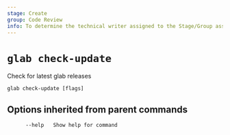 ```yaml
---
stage: Create
group: Code Review
info: To determine the technical writer assigned to the Stage/Group associated with this page, see https://about.gitlab.com/handbook/product/ux/technical-writing/#assignments
---
```


<!--
This documentation is auto generated by a script.
Please do not edit this file directly. Run `make gen-docs` instead.
-->

# `glab check-update`

Check for latest glab releases

```plaintext
glab check-update [flags]
```

## Options inherited from parent commands

```plaintext
      --help   Show help for command
```
